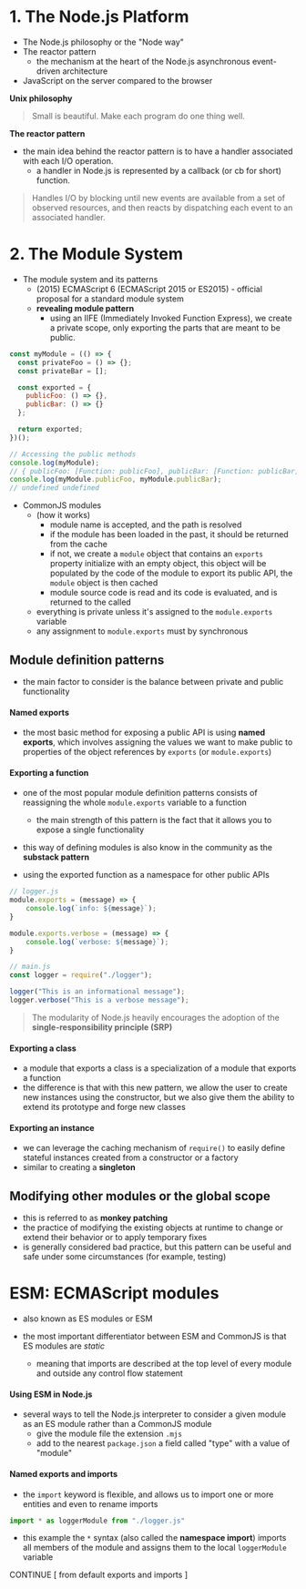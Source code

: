 # 1. The Node.js Platform

- The Node.js philosophy or the "Node way"
- The reactor pattern
	- the mechanism at the heart of the Node.js asynchronous event-driven architecture
- JavaScript on the server compared to the browser

**Unix philosophy**
> Small is beautiful.
> Make each program do one thing well.

**The reactor pattern**
- the main idea behind the reactor pattern is to have a handler associated with each I/O operation.
	- a handler in Node.js is represented by a callback (or cb for short) function.

>Handles I/O by blocking until new events are available from a set of observed resources, and then reacts by dispatching each event to an associated handler.

# 2. The Module System

- The module system and its patterns
	- (2015) ECMAScript 6 (ECMAScript 2015 or ES2015) - official proposal for a standard module system
	- **revealing module pattern**
		- using an IIFE (Immediately Invoked Function Express), we create a private scope, only exporting the parts that are meant to be public.
```javascript
const myModule = (() => {
  const privateFoo = () => {};
  const privateBar = [];

  const exported = {
    publicFoo: () => {},
    publicBar: () => {}
  };

  return exported;
})(); 

// Accessing the public methods
console.log(myModule);
// { publicFoo: [Function: publicFoo], publicBar: [Function: publicBar] }
console.log(myModule.publicFoo, myModule.publicBar); 
// undefined undefined
```

- CommonJS modules
	- (how it works)
		- module name is accepted, and the path is resolved
		- if the module has been loaded in the past, it should be returned from the cache
		- if not, we create a `module` object that contains an `exports` property initialize with an empty object, this object will be populated by the code of the module to export its public API, the `module` object is then cached
		- module source code is read and its code is evaluated, and is returned to the called
	- everything is private unless it's assigned to the `module.exports` variable
	- any assignment to `module.exports` must by synchronous

## Module definition patterns
- the main factor to consider is the balance between private and public functionality

#### Named exports
- the most basic method for exposing a public API is using **named exports**, which involves assigning the values we want to make public to properties of the object references by `exports` (or `module.exports`)

#### Exporting a function
- one of the most popular module definition patterns consists of reassigning the whole `module.exports` variable to a function
	- the main strength of this pattern is the fact that it allows you to expose a single functionality
- this way of defining modules is also know in the community as the **substack pattern**

- using the exported function as a namespace for other public APIs
```js
// logger.js
module.exports = (message) => {
	console.log(`info: ${message}`);
}

module.exports.verbose = (message) => {
	console.log(`verbose: ${message}`);
}
```

```js
// main.js
const logger = require("./logger");

logger("This is an informational message");
logger.verbose("This is a verbose message");
```

> The modularity of Node.js heavily encourages the adoption of the **single-responsibility principle (SRP)**

#### Exporting a class
- a module that exports a class is a specialization of a module that exports a function
- the difference is that with this new pattern, we allow the user to create new instances using the constructor, but we also give them the ability to extend its prototype and forge new classes

#### Exporting an instance
- we can leverage the caching mechanism of `require()` to easily define stateful instances created from a constructor or a factory
- similar to creating a **singleton**

## Modifying other modules or the global scope
- this is referred to as **monkey patching**
- the practice of modifying the existing objects at runtime to change or extend their behavior or to apply temporary fixes
- is generally considered bad practice, but this pattern can be useful and safe under some circumstances (for example, testing)

# ESM: ECMAScript modules
- also known as ES modules or ESM

- the most important differentiator between ESM and CommonJS is that ES modules are *static*
	- meaning that imports are described at the top level of every module and outside any control flow statement

#### Using ESM in Node.js
- several ways to tell the Node.js interpreter to consider a given module as an ES module rather than a CommonJS module
	- give the module file the extension `.mjs`
	- add to the nearest `package.json` a field called "type" with a value of "module"

#### Named exports and imports
- the `import` keyword is flexible, and allows us to import one or more entities and even to rename imports
```js
import * as loggerModule from "./logger.js"
```
- this example the `*` syntax (also called the **namespace import**)  imports all members of the module and assigns them to the local `loggerModule` variable


CONTINUE [ from default exports and imports ]